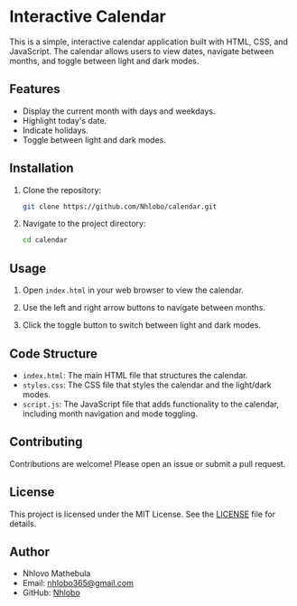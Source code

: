 # Interactive Calendar

This is a simple, interactive calendar application built with HTML, CSS, and JavaScript. The calendar allows users to view dates, navigate between months, and toggle between light and dark modes. 

## Features

- Display the current month with days and weekdays.
- Highlight today's date.
- Indicate holidays.
- Toggle between light and dark modes.

## Installation

1. Clone the repository:

    ```bash
    git clone https://github.com/Nhlobo/calendar.git
    ```

2. Navigate to the project directory:

    ```bash
    cd calendar
    ```

## Usage

1. Open `index.html` in your web browser to view the calendar.

2. Use the left and right arrow buttons to navigate between months.

3. Click the toggle button to switch between light and dark modes.

## Code Structure

- `index.html`: The main HTML file that structures the calendar.
- `styles.css`: The CSS file that styles the calendar and the light/dark modes.
- `script.js`: The JavaScript file that adds functionality to the calendar, including month navigation and mode toggling.

## Contributing

Contributions are welcome! Please open an issue or submit a pull request.

## License

This project is licensed under the MIT License. See the [LICENSE](LICENSE) file for details.

## Author

- Nhlovo Mathebula
- Email: nhlobo365@gmail.com
- GitHub: [Nhlobo](https://github.com/Nhlobo)
